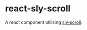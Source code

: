 # react-sly-scroll

A react component utilising [sly-scroll](https://github.com/D-Hartley/sly-scroll).

